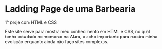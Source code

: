 # Ladding Page de uma Barbearia

1° proje com HTML e CSS

Este site serve para mostra meu conhecimento em HTML e CSS, no qual tenho estudado no momento na Alura, e acho importante para mostra minha evolução enquanto ainda não faço sites complexos.
